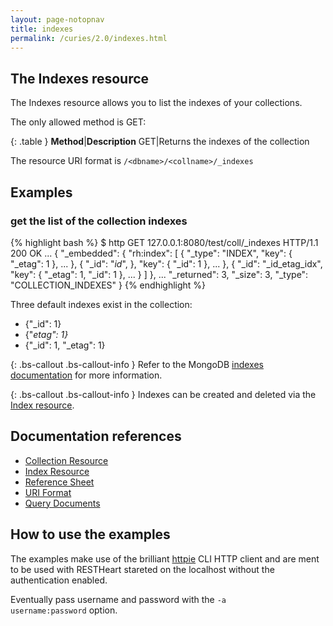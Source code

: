```yaml
---
layout: page-notopnav
title: indexes
permalink: /curies/2.0/indexes.html
---
```


## The Indexes resource

The Indexes resource allows you to list the indexes of your collections. 

The only allowed method is GET:

{: .table }
**Method**|**Description**
GET|Returns the indexes of the collection <collname>

The resource URI format is <code>/&lt;dbname&gt;/&lt;collname&gt;/_indexes</code>

## Examples

### get the list of the collection indexes

{% highlight bash %}
$ http GET 127.0.0.1:8080/test/coll/_indexes
HTTP/1.1 200 OK
...
{
    "_embedded": {
        "rh:index": [
            {
                "_type": "INDEX", 
                "key": {
                    "_etag": 1
                },
                ...
            }, 
            {
                "_id": "_id_", 
                }, 
                "key": {
                    "_id": 1
                },
                ...
            }, 
            {
                "_id": "_id_etag_idx", 
                "key": {
                    "_etag": 1, 
                    "_id": 1
                },
                ...
            }
        ]
    }, 
    ...
    "_returned": 3, 
    "_size": 3, 
    "_type": "COLLECTION_INDEXES"
}
{% endhighlight %}

Three default indexes exist in the collection:

* {"_id": 1}
* {"_etag": 1}_
* {"_id": 1, "_etag": 1}

{: .bs-callout .bs-callout-info }
Refer to the MongoDB <a href="http://docs.mongodb.org/manual/indexes/" target="_blank">indexes documentation</a> for more information.

{: .bs-callout .bs-callout-info }
Indexes can be created and deleted via the [Index resource](cindex.html).

## Documentation references

* [Collection Resource](coll.html)
* [Index Resource](cindex.html)
* <a href="https://softinstigate.atlassian.net/wiki/x/SoCM" target="_blank">Reference Sheet</a>
* <a href="https://softinstigate.atlassian.net/wiki/x/ToCM" target="_blank">URI Format</a>
* <a href="https://softinstigate.atlassian.net/wiki/x/XACk" target="_blank">Query Documents</a>

## How to use the examples
The examples make use of the brilliant [httpie](https://github.com/jkbrzt/httpie) CLI HTTP client and are ment to be used with RESTHeart stareted on the localhost without the authentication enabled.

Eventually pass username and password with the <code>-a username:password</code> option.